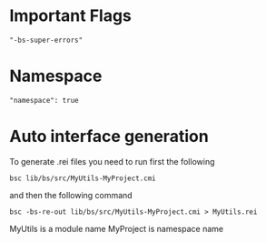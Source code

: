 # Important Flags

`"-bs-super-errors"`

# Namespace

`"namespace": true`


# Auto interface generation

To generate .rei files you need to run first the following

`bsc lib/bs/src/MyUtils-MyProject.cmi`

and then the following command

`bsc -bs-re-out lib/bs/src/MyUtils-MyProject.cmi > MyUtils.rei`

MyUtils is a module name
MyProject is namespace name
